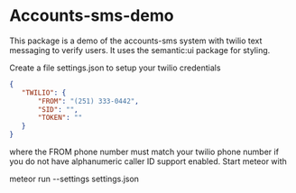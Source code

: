 # Accounts-sms-demo

This package is a demo of the accounts-sms system with twilio text messaging to verify users.
It uses the semantic:ui package for styling.

Create a file settings.json to setup your twilio credentials

```json
{
   "TWILIO": {
	   "FROM": "(251) 333-0442",
	   "SID": "",
	   "TOKEN": ""
   }
}
```

where the FROM phone number must match your twilio phone number if you do not have alphanumeric caller ID support enabled.
Start meteor with

meteor run --settings settings.json
